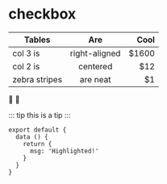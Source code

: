 # checkbox
| Tables        | Are           | Cool  |
| ------------- |:-------------:| -----:|
| col 3 is      | right-aligned | $1600 |
| col 2 is      | centered      |   $12 |
| zebra stripes | are neat      |    $1 |

:tada: :100:

::: tip
this is a tip
:::

``` js{4}
export default {
  data () {
    return {
      msg: 'Highlighted!'
    }
  }
}
```

<aaa/>